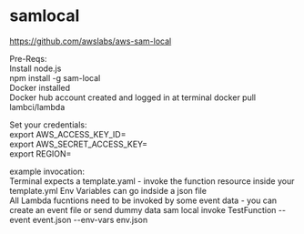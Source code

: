 # samlocal
https://github.com/awslabs/aws-sam-local  

Pre-Reqs:  
Install node.js  
npm install -g sam-local  
Docker installed  
Docker hub account created and logged in at terminal
docker pull lambci/lambda

Set your credentials:  
export AWS_ACCESS_KEY_ID=  
export AWS_SECRET_ACCESS_KEY=  
export REGION=  

example invocation:  
Terminal expects a template.yaml  - invoke the function resource inside your template.yml
Env Variables can go indside a json file  
All Lambda fucntions need to be invoked by some event data - you can create an event file or send dummy data
sam local invoke TestFunction --event event.json --env-vars env.json

